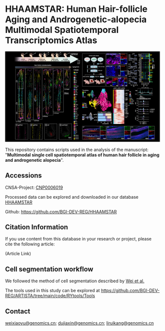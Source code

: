 # HHAAMSTAR: Human Hair-follicle Aging and Androgenetic-alopecia Multimodal Spatiotemporal Transcriptomics Atlas

![picture](data/HumanHairFollicle-1016-hires.jpg)

This repository contains scripts used in the analysis of the manuscript: "**Multimodal single cell spatiotemporal atlas of human hair follicle in aging and androgenetic alopecia**".


## Accessions
CNSA-Project: [CNP0006019](https://db.cngb.org/cnsa/)

Processed data can be explored and downloaded in our database [HHAAMSTAR](https://db.cngb.org/stomics/hhaamstar/)

Github: https://github.com/BGI-DEV-REG/HHAAMSTAR

## Citation Information
If you use content from this database in your research or project, please cite the following article:

(Article Link)


## Cell segmentation workflow
We followed the method of cell segmentation described by [Wei et al.](https://www.science.org/doi/10.1126/science.abp9444)

The tools used in this study can be explored at https://github.com/BGI-DEV-REG/ARTISTA/tree/main/code/RYtools/Tools 


## Contact
weixiaoyu@genomics.cn; dujiaxin@genomics.cn; liruikang@genomics.cn
